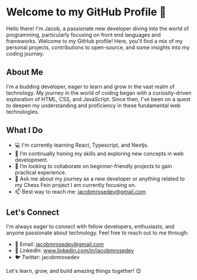 # Welcome to my GitHub Profile 👋

Hello there! I'm Jacob, a passionate new developer diving into the world of programming, particularly focusing on front end languages and frameworks. Welcome to my GitHub profile! Here, you'll find a mix of my personal projects, contributions to open-source, and some insights into my coding journey.

## About Me

I'm a budding developer, eager to learn and grow in the vast realm of technology. My journey in the world of coding began with a curiosity-driven exploration of HTML, CSS, and JavaScript. Since then, I've been on a quest to deepen my understanding and proficiency in these fundamental web technologies.

## What I Do

- 💻 I'm currently learning React, Typescript, and Nextjs.
- 🌱 I’m continually honing my skills and exploring new concepts in web development.
- 🤝 I’m looking to collaborate on beginner-friendly projects to gain practical experience.
- 💬 Ask me about my journey as a new developer or anything related to my Chess Fein project I am currently focusing on.
- 📫 Best way to reach me: jacobmrosedev@gmail.com

## Let's Connect

I'm always eager to connect with fellow developers, enthusiasts, and anyone passionate about technology. Feel free to reach out to me through:

- 📧 Email: jacobmrosedev@gmail.com
- 💼 LinkedIn: www.linkedin.com/in/jacobmrosedev
- 🐦 Twitter: jacobmrosedev

Let's learn, grow, and build amazing things together! 😊
